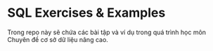 # SQL Exercises & Examples
Trong repo này sẽ chứa các bài tập và ví dụ trong quá trình học môn Chuyên đề cơ sở dữ liệu nâng cao.